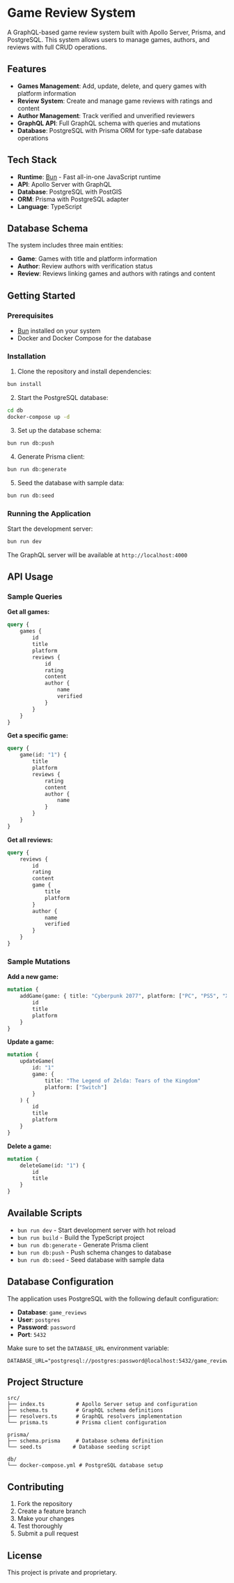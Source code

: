# Game Review System

A GraphQL-based game review system built with Apollo Server, Prisma, and PostgreSQL. This system allows users to manage games, authors, and reviews with full CRUD operations.

## Features

- **Games Management**: Add, update, delete, and query games with platform information
- **Review System**: Create and manage game reviews with ratings and content
- **Author Management**: Track verified and unverified reviewers
- **GraphQL API**: Full GraphQL schema with queries and mutations
- **Database**: PostgreSQL with Prisma ORM for type-safe database operations

## Tech Stack

- **Runtime**: [Bun](https://bun.com) - Fast all-in-one JavaScript runtime
- **API**: Apollo Server with GraphQL
- **Database**: PostgreSQL with PostGIS
- **ORM**: Prisma with PostgreSQL adapter
- **Language**: TypeScript

## Database Schema

The system includes three main entities:

- **Game**: Games with title and platform information
- **Author**: Review authors with verification status
- **Review**: Reviews linking games and authors with ratings and content

## Getting Started

### Prerequisites

- [Bun](https://bun.com) installed on your system
- Docker and Docker Compose for the database

### Installation

1. Clone the repository and install dependencies:

```bash
bun install
```

2. Start the PostgreSQL database:

```bash
cd db
docker-compose up -d
```

3. Set up the database schema:

```bash
bun run db:push
```

4. Generate Prisma client:

```bash
bun run db:generate
```

5. Seed the database with sample data:

```bash
bun run db:seed
```

### Running the Application

Start the development server:

```bash
bun run dev
```

The GraphQL server will be available at `http://localhost:4000`

## API Usage

### Sample Queries

**Get all games:**

```graphql
query {
	games {
		id
		title
		platform
		reviews {
			id
			rating
			content
			author {
				name
				verified
			}
		}
	}
}
```

**Get a specific game:**

```graphql
query {
	game(id: "1") {
		title
		platform
		reviews {
			rating
			content
			author {
				name
			}
		}
	}
}
```

**Get all reviews:**

```graphql
query {
	reviews {
		id
		rating
		content
		game {
			title
			platform
		}
		author {
			name
			verified
		}
	}
}
```

### Sample Mutations

**Add a new game:**

```graphql
mutation {
	addGame(game: { title: "Cyberpunk 2077", platform: ["PC", "PS5", "Xbox"] }) {
		id
		title
		platform
	}
}
```

**Update a game:**

```graphql
mutation {
	updateGame(
		id: "1"
		game: {
			title: "The Legend of Zelda: Tears of the Kingdom"
			platform: ["Switch"]
		}
	) {
		id
		title
		platform
	}
}
```

**Delete a game:**

```graphql
mutation {
	deleteGame(id: "1") {
		id
		title
	}
}
```

## Available Scripts

- `bun run dev` - Start development server with hot reload
- `bun run build` - Build the TypeScript project
- `bun run db:generate` - Generate Prisma client
- `bun run db:push` - Push schema changes to database
- `bun run db:seed` - Seed database with sample data

## Database Configuration

The application uses PostgreSQL with the following default configuration:

- **Database**: `game_reviews`
- **User**: `postgres`
- **Password**: `password`
- **Port**: `5432`

Make sure to set the `DATABASE_URL` environment variable:

```
DATABASE_URL="postgresql://postgres:password@localhost:5432/game_reviews"
```

## Project Structure

```
src/
├── index.ts          # Apollo Server setup and configuration
├── schema.ts         # GraphQL schema definitions
├── resolvers.ts      # GraphQL resolvers implementation
└── prisma.ts         # Prisma client configuration

prisma/
├── schema.prisma     # Database schema definition
└── seed.ts          # Database seeding script

db/
└── docker-compose.yml # PostgreSQL database setup
```

## Contributing

1. Fork the repository
2. Create a feature branch
3. Make your changes
4. Test thoroughly
5. Submit a pull request

## License

This project is private and proprietary.
